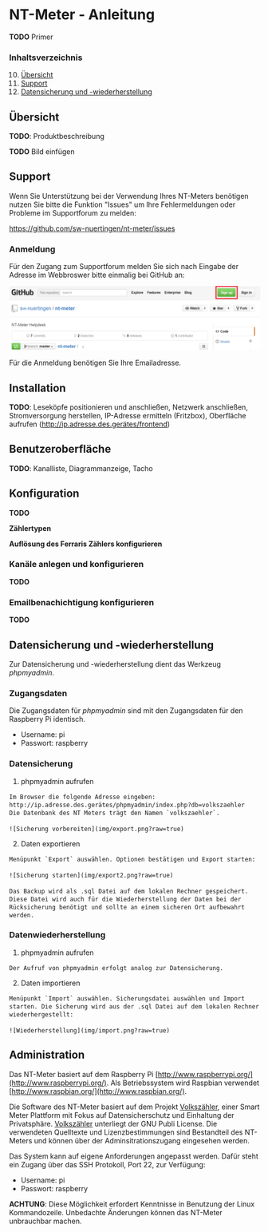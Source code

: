 # NT-Meter - Anleitung

**TODO** Primer

### Inhaltsverzeichnis

  10. [Übersicht](#übersicht)
  20. [Support](#support)
  20. [Datensicherung und -wiederherstellung](#datensicherung-und--wiederherstellung)


## Übersicht

**TODO**: Produktbeschreibung

**TODO** Bild einfügen


## Support

Wenn Sie Unterstützung bei der Verwendung Ihres NT-Meters benötigen nutzen Sie bitte die Funktion "Issues" um Ihre Fehlermeldungen oder Probleme im Supportforum zu melden:

https://github.com/sw-nuertingen/nt-meter/issues

### Anmeldung

Für den Zugang zum Supportforum melden Sie sich nach Eingabe der Adresse im Webbroswer bitte einmalig bei GitHub an:

![Anmeldung](img/signup.png?raw=true)

Für die Anmeldung benötigen Sie Ihre Emailadresse.


## Installation

**TODO**: Leseköpfe positionieren und anschließen, Netzwerk anschließen, Stromversorgung herstellen, IP-Adresse ermitteln (Fritzbox), Oberfläche aufrufen (http://ip.adresse.des.gerätes/frontend)


## Benutzeroberfläche

**TODO**: Kanalliste, Diagrammanzeige, Tacho


## Konfiguration

**TODO**

**Zählertypen**

**Auflösung des Ferraris Zählers konfigurieren**

### Kanäle anlegen und konfigurieren

**TODO**

### Emailbenachichtigung konfigurieren

**TODO**


## Datensicherung und -wiederherstellung

Zur Datensicherung und -wiederherstellung dient das Werkzeug *phpmyadmin*.

### Zugangsdaten

Die Zugangsdaten für *phpmyadmin* sind mit den Zugangsdaten für den Raspberry Pi identisch.

  - Username: pi
  - Passwort: raspberry

### Datensicherung

  1. phpmyadmin aufrufen

    Im Browser die folgende Adresse eingeben: http://ip.adresse.des.gerätes/phpmyadmin/index.php?db=volkszaehler
    Die Datenbank des NT Meters trägt den Namen `volkszaehler`.

    ![Sicherung vorbereiten](img/export.png?raw=true)

  2. Daten exportieren

    Menüpunkt `Export` auswählen. Optionen bestätigen und Export starten:

    ![Sicherung starten](img/export2.png?raw=true)

    Das Backup wird als .sql Datei auf dem lokalen Rechner gespeichert. Diese Datei wird auch für die Wiederherstellung der Daten bei der Rücksicherung benötigt und sollte an einem sicheren Ort aufbewahrt werden.

### Datenwiederherstellung

  1. phpmyadmin aufrufen

    Der Aufruf von phpmyadmin erfolgt analog zur Datensicherung.

  2. Daten importieren

	Menüpunkt `Import` auswählen. Sicherungsdatei auswählen und Import starten. Die Sicherung wird aus der .sql Datei auf dem lokalen Rechner wiederhergestellt:

	![Wiederherstellung](img/import.png?raw=true)


## Administration

Das NT-Meter basiert auf dem Raspberry Pi [http://www.raspberrypi.org/](http://www.raspberrypi.org/). Als Betriebssystem wird Raspbian verwendet [http://www.raspbian.org/](http://www.raspbian.org/).

Die Software des NT-Meter basiert auf dem Projekt [Volkszähler](http://volkszahler.org), einer Smart Meter Plattform mit Fokus auf Datensicherschutz und Einhaltung der Privatsphäre. [Volkszähler](http://volkszahler.org) unterliegt der GNU Publi License. Die verwendeten Quelltexte und Lizenzbestimmungen sind Bestandteil des NT-Meters und können über der Adminsitrationszugang eingesehen werden.

Das System kann auf eigene Anforderungen angepasst werden. Dafür steht ein Zugang über das SSH Protokoll, Port 22, zur Verfügung:

  - Username: pi
  - Passwort: raspberry

**ACHTUNG**: Diese Möglichkeit erfordert Kenntnisse in Benutzung der Linux Kommandozeile. Unbedachte Änderungen können das NT-Meter unbrauchbar machen.
